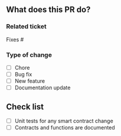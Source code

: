 ## What does this PR do?

### Related ticket

Fixes #

### Type of change

- [ ] Chore
- [ ] Bug fix
- [ ] New feature
- [ ] Documentation update

## Check list

- [ ] Unit tests for any smart contract change
- [ ] Contracts and functions are documented
